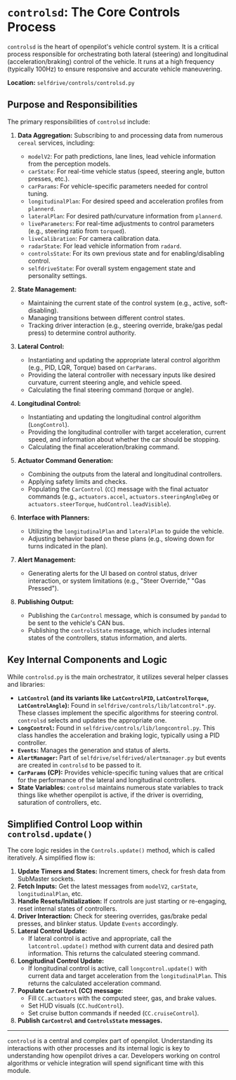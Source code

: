 # `controlsd`: The Core Controls Process

`controlsd` is the heart of openpilot's vehicle control system. It is a critical process responsible for orchestrating both lateral (steering) and longitudinal (acceleration/braking) control of the vehicle. It runs at a high frequency (typically 100Hz) to ensure responsive and accurate vehicle maneuvering.

**Location:** `selfdrive/controls/controlsd.py`

## Purpose and Responsibilities

The primary responsibilities of `controlsd` include:

1.  **Data Aggregation:** Subscribing to and processing data from numerous `cereal` services, including:
    *   `modelV2`: For path predictions, lane lines, lead vehicle information from the perception models.
    *   `carState`: For real-time vehicle status (speed, steering angle, button presses, etc.).
    *   `carParams`: For vehicle-specific parameters needed for control tuning.
    *   `longitudinalPlan`: For desired speed and acceleration profiles from `plannerd`.
    *   `lateralPlan`: For desired path/curvature information from `plannerd`.
    *   `liveParameters`: For real-time adjustments to control parameters (e.g., steering ratio from `torqued`).
    *   `liveCalibration`: For camera calibration data.
    *   `radarState`: For lead vehicle information from `radard`.
    *   `controlsState`: For its own previous state and for enabling/disabling control.
    *   `selfdriveState`: For overall system engagement state and personality settings.

2.  **State Management:**
    *   Maintaining the current state of the control system (e.g., active, soft-disabling).
    *   Managing transitions between different control states.
    *   Tracking driver interaction (e.g., steering override, brake/gas pedal press) to determine control authority.

3.  **Lateral Control:**
    *   Instantiating and updating the appropriate lateral control algorithm (e.g., PID, LQR, Torque) based on `CarParams`.
    *   Providing the lateral controller with necessary inputs like desired curvature, current steering angle, and vehicle speed.
    *   Calculating the final steering command (torque or angle).

4.  **Longitudinal Control:**
    *   Instantiating and updating the longitudinal control algorithm (`LongControl`).
    *   Providing the longitudinal controller with target acceleration, current speed, and information about whether the car should be stopping.
    *   Calculating the final acceleration/braking command.

5.  **Actuator Command Generation:**
    *   Combining the outputs from the lateral and longitudinal controllers.
    *   Applying safety limits and checks.
    *   Populating the `CarControl` (`CC`) message with the final actuator commands (e.g., `actuators.accel`, `actuators.steeringAngleDeg` or `actuators.steerTorque`, `hudControl.leadVisible`).

6.  **Interface with Planners:**
    *   Utilizing the `longitudinalPlan` and `lateralPlan` to guide the vehicle.
    *   Adjusting behavior based on these plans (e.g., slowing down for turns indicated in the plan).

7.  **Alert Management:**
    *   Generating alerts for the UI based on control status, driver interaction, or system limitations (e.g., "Steer Override," "Gas Pressed").

8.  **Publishing Output:**
    *   Publishing the `CarControl` message, which is consumed by `pandad` to be sent to the vehicle's CAN bus.
    *   Publishing the `controlsState` message, which includes internal states of the controllers, status information, and alerts.

## Key Internal Components and Logic

While `controlsd.py` is the main orchestrator, it utilizes several helper classes and libraries:

*   **`LatControl` (and its variants like `LatControlPID`, `LatControlTorque`, `LatControlAngle`):** Found in `selfdrive/controls/lib/latcontrol*.py`. These classes implement the specific algorithms for steering control. `controlsd` selects and updates the appropriate one.
*   **`LongControl`:** Found in `selfdrive/controls/lib/longcontrol.py`. This class handles the acceleration and braking logic, typically using a PID controller.
*   **`Events`:** Manages the generation and status of alerts.
*   **`AlertManager`:** Part of `selfdrive/selfdrived/alertmanager.py` but events are created in `controlsd` to be passed to it.
*   **`CarParams` (CP):** Provides vehicle-specific tuning values that are critical for the performance of the lateral and longitudinal controllers.
*   **State Variables:** `controlsd` maintains numerous state variables to track things like whether openpilot is active, if the driver is overriding, saturation of controllers, etc.

## Simplified Control Loop within `controlsd.update()`

The core logic resides in the `Controls.update()` method, which is called iteratively. A simplified flow is:

1.  **Update Timers and States:** Increment timers, check for fresh data from SubMaster sockets.
2.  **Fetch Inputs:** Get the latest messages from `modelV2`, `carState`, `longitudinalPlan`, etc.
3.  **Handle Resets/Initialization:** If controls are just starting or re-engaging, reset internal states of controllers.
4.  **Driver Interaction:** Check for steering overrides, gas/brake pedal presses, and blinker status. Update `Events` accordingly.
5.  **Lateral Control Update:**
    *   If lateral control is active and appropriate, call the `latcontrol.update()` method with current data and desired path information. This returns the calculated steering command.
6.  **Longitudinal Control Update:**
    *   If longitudinal control is active, call `longcontrol.update()` with current data and target acceleration from the `longitudinalPlan`. This returns the calculated acceleration command.
7.  **Populate `CarControl` (CC) message:**
    *   Fill `CC.actuators` with the computed steer, gas, and brake values.
    *   Set HUD visuals (`CC.hudControl`).
    *   Set cruise button commands if needed (`CC.cruiseControl`).
8.  **Publish `CarControl` and `ControlsState` messages.**

---
`controlsd` is a central and complex part of openpilot. Understanding its interactions with other processes and its internal logic is key to understanding how openpilot drives a car. Developers working on control algorithms or vehicle integration will spend significant time with this module.
